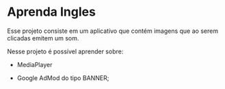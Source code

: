 # Aprenda Ingles

Esse projeto consiste em um aplicativo que contém imagens que ao serem clicadas emitem um som.

Nesse projeto é possível aprender sobre:

- MediaPlayer

- Google AdMod do tipo BANNER;
